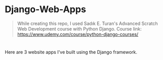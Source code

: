 # Django-Web-Apps

> While creating this repo, I used Sadık E. Turan's Advanced Scratch Web Development course with Python Django.
> Course link: https://www.udemy.com/course/python-django-courses/

#

Here are 3 website apps I've built using the Django framework.
